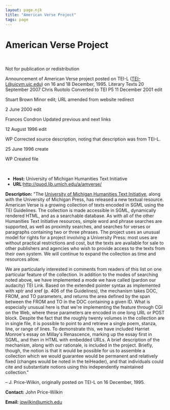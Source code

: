 ```yaml
---
layout: page.njk
title: "American Verse Project"
tags: page
---
```

# American Verse Project

 


Not for publication or redistribution


Announcement of American Verse project posted on TEI-L (TEI-L@uicvm.uic.edu) on 16 and 18 December, 1995. Literary Texts 20 September 2007 Chris Ruotolo Converted to TEI P5
11 December 2001 edit


Stuart Brown Minor edit; URL amended from website redirect


2 June 2000 edit


Frances Condron Updated previous and next links


12 August 1996 edit


WP Corrected source description, noting that description was from TEI-L.


25 June 1996 create


WP Created file


 



* **Host:** University of Michigan Humanities Text Initiative
* **URL:**<http://quod.lib.umich.edu/a/amverse/>


**Description:** "The [University of Michigan Humanities Text Initiative](http://www.hti.umich.edu), along with the University of Michigan Press, has released a new textual resource.
American Verse is a growing collection of texts encoded in SGML using the TEI Guidelines. The collection is made accessible in SGML, dynamically rendered HTML, and as a searchable database. As with all of the other Humanities Text Initiative resources, simple word and phrase searches are supported, as well as proximity searches, and searches for verses or paragraphs containing two or three phrases. The project uses an unusual model for rights for a project involving a University Press: most uses are without practical restrictions and cost, but the texts are available for sale to other publishers and agencies who wish to provide access to the texts from their own system. We will continue to expand the collection as time and resources allow.


We are particularly interested in comments from readers of this list on one particular feature of the collection. In addition to the modes of searching noted above, we have implemented a mode we have called (pardon our audacity) TEI Link. Based on the extended pointer syntax as implemented with xptr and xref (p. 406 of the Guidelines), the mechanism takes DOC, FROM, and TO parameters, and returns the area defined by the span between the FROM and TO in the DOC containing a given ID. What is especially unusual here is that we're implementing the feature through CGI on the Web, where these parameters are encoded in one long URL or POST block. Despite the fact that the roughly twenty volumes in the collection are in single file, it is possible to point to and retrieve a single poem, stanza, line, or range of lines. To demonstrate this, we have included Harriet Monroe's essay on Millay's Renascence, marking up the essay first in SGML, and then in HTML with embedded URLs. A brief description of the mechanism, along with our rationale, is included in the project. Briefly, though, the notion is that it would be possible for us to assemble a collection which we would guarantee would be permanent and relatively fixed (changes would be noted in the teiHeader), and that individuals could cite and substantiate notions using this independently maintained collection."


– J. Price-Wilkin, originally posted on TEI-L on 16 December, 1995.


**Contact:** John Price-Wilkin


**Email:** [jpwilkin@umich.edu](mailto:jpwilkin@umich.edu)


